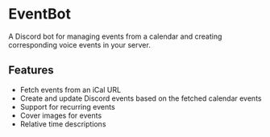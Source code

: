 # EventBot

A Discord bot for managing events from a calendar and creating corresponding voice events in your server.

## Features

- Fetch events from an iCal URL
- Create and update Discord events based on the fetched calendar events
- Support for recurring events
- Cover images for events
- Relative time descriptions
